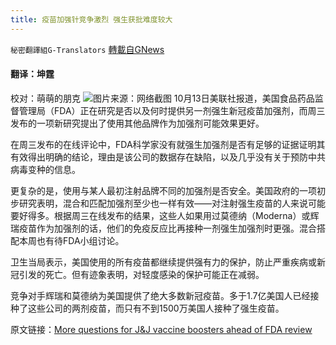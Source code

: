 ```yaml
---
title: 疫苗加强针竞争激烈 强生获批难度较大
---
```

`秘密翻譯組G-Translators` [轉載自GNews](https://gnews.org/zh-hans/1592512/)

#### 翻译：坤霆
校对：萌萌的朋克
![](https://assets.gnews.org/wp-content/uploads/2021/10/3-41.jpg)图片来源：网络截图
10月13日美联社报道，美国食品药品监督管理局（FDA）正在研究是否以及何时提供另一剂强生新冠疫苗加强剂，而周三发布的一项新研究提出了使用其他品牌作为加强剂可能效果更好。

在周三发布的在线评论中，FDA科学家没有就强生加强剂是否有足够的证据证明其有效得出明确的结论，理由是该公司的数据存在缺陷，以及几乎没有关于预防中共病毒变种的信息。

更复杂的是，使用与某人最初注射品牌不同的加强剂是否安全。美国政府的一项初步研究表明，混合和匹配加强剂至少也一样有效——对注射强生疫苗的人来说可能要好得多。根据周三在线发布的结果，这些人如果用过莫德纳（Moderna）或辉瑞疫苗作为加强剂的话，他们的免疫反应比再接种一剂强生加强剂时更强。混合搭配本周也有待FDA小组讨论。

卫生当局表示，美国使用的所有疫苗都继续提供强有力的保护，防止严重疾病或新冠引发的死亡。但有迹象表明，对轻度感染的保护可能正在减弱。

竞争对手辉瑞和莫德纳为美国提供了绝大多数新冠疫苗。多于1.7亿美国人已经接种了这些公司的两剂疫苗，而只有不到1500万美国人接种了强生疫苗。

原文链接：[More questions for J&J vaccine boosters ahead of FDA review](https://apnews.com/article/coronavirus-pandemic-science-sports-business-health-308a0d7add795125940678f22cbd2b71)
